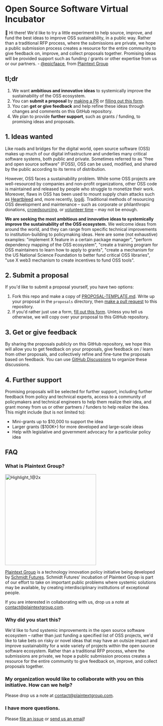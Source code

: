 # Open Source Software Virtual Incubator

👋 Hi there! We'd like to try a little experiment to help source, improve, and fund the best ideas to improve OSS sustainability, in a public way. Rather than a traditional RFP process, where the submissions are private, we hope a public submission process creates a resource for the entire community to give feedback on, improve, and collect proposals together. Promising ideas will be provided support such as funding / grants or other expertise from us or our partners. - [@epicfaace](https://github.com/epicfaace), from [Plaintext Group](https://www.plaintextgroup.com/)

## tl;dr

1. We want **ambitious and innovative ideas** to systemically improve the sustainability of the OSS ecosystem.
2. You can **submit a proposal** by [making a PR](https://github.com/PlaintextGroup/oss-virtual-incubator/pulls) or [filling out this form][form].
3. You can **get or give feedback** and help refine these ideas through changes and comments on this GitHub repository.
4. We plan to provide **further support**, such as grants / funding, to promising ideas and proposals.

## 1. Ideas wanted

Like roads and bridges for the digital world, open source software (OSS) makes up much of our digital infrastructure and underlies many critical software systems, both public and private. Sometimes referred to as "free and open source software" (FOSS), OSS can be used, modified, and shared by the public according to its terms of distribution.

However, OSS faces a sustainability problem. While some OSS projects are well-resourced by companies and non-profit organizations, other OSS code is maintained and released by people who struggle to monetize their work. Moreover, flaws in OSS has been used to mount supply chain attacks such as [Heartbleed](https://heartbleed.com/) and, more recently, [log4j](https://blog.cloudflare.com/how-cloudflare-security-responded-to-log4j2-vulnerability/). Traditional methods of resourcing OSS development and maintenance – such as corporate or philanthropic donations, [crowdsourcing](https://babeljs.io/blog/2021/05/10/funding-update), or [volunteer time](https://twitter.com/FiloSottile/status/1469441487175880711) – may not be enough.

**We are seeking the most ambitious and innovative ideas to systemically improve the sustainability of the OSS ecosystem.** We welcome ideas from around the world, and they can range from specific technical improvements to institution-building to policymaking ideas. Here are some (not exhaustive) examples: "implement X feature in a certain package manager", "perform dependency mapping of the OSS ecosystem", "create a training program for OSS maintainers to learn how to apply to grants", "create a mechanism for the US National Science Foundation to better fund critical OSS libraries", "use X web3 mechanism to create incentives to fund OSS tools".

## 2. Submit a proposal

If you'd like to submit a proposal yourself, you have two options:
1. Fork this repo and make a copy of [PROPOSAL-TEMPLATE.md](PROPOSAL-TEMPLATE.md). Write up your proposal in the `proposals` directory, then [make a pull request](https://github.com/PlaintextGroup/oss-virtual-incubator/pulls) to this repository.
2. If you'd rather just use a form, [fill out this form][form]. Unless you tell us otherwise, we will copy over your proposal to this GitHub repository.

## 3. Get or give feedback

By sharing the proposals publicly on this GitHub repository, we hope this will allow you to get feedback on your proposals, give feedback on / learn from other proposals, and collectively refine and fine-tune the proposals based on feedback. You can use [GitHub Discussions](https://github.com/PlaintextGroup/oss-virtual-incubator/discussions) to organize these discussions.

## 4. Further support

Promising proposals will be selected for further support, including further feedback from policy and technical experts, access to a community of policymakers and technical engineers to help them realize their idea, and grant money from us or other partners / funders to help realize the idea. This might include (but is not limited to):
- Mini-grants up to $10,000 to support the idea
- Larger grants ($100K+) for more developed and large-scale ideas
- Help with legislative and government advocacy for a particular policy idea

## FAQ

### What is Plaintext Group?

<a href="https://www.plaintextgroup.com/"><img width="300" alt="Highlight_1@2x" src="https://user-images.githubusercontent.com/1689183/130452345-dd163756-08a9-491b-994f-1d04da98fda5.png"></a>

[Plaintext Group](https://www.plaintextgroup.com/) is a technology innovation policy initiative being developed by <a href="https://schmidtfutures.com/">Schmidt Futures</a>. Schmidt Futures' incubation of Plaintext Group is part of our effort to take on important public problems where systemic solutions may be available, by creating interdisciplinary institutions of exceptional people.

If you are interested in collaborating with us, drop us a note at [contact@plaintextgroup.com](mailto:contact@plaintextgroup.com).

### Why did you start this?

We'd like to fund systemic improvements in the open source software ecosystem – rather than just funding a specified list of OSS projects, we'd like to take bets on risky or novel ideas that may have an outsize impact and improve sustainability for a wide variety of projects within the open source software ecosystem. Rather than a traditional RFP process, where the submissions are private, we hope a public submission process creates a resource for the entire community to give feedback on, improve, and collect proposals together.

### My organization would like to collaborate with you on this initiative. How can we help?

Please drop us a note at [contact@plaintextgroup.com](mailto:contact@plaintextgroup.com).

### I have more questions.

Please [file an issue](https://github.com/PlaintextGroup/oss-virtual-incubator/issues) or [send us an email](mailto:contact@plaintextgroup.com)!


[form]: https://97oibfwziii.typeform.com/to/b60y2IZa

